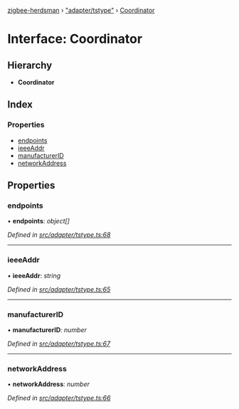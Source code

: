 [zigbee-herdsman](../README.md) › ["adapter/tstype"](../modules/_adapter_tstype_.md) › [Coordinator](_adapter_tstype_.coordinator.md)

# Interface: Coordinator

## Hierarchy

* **Coordinator**

## Index

### Properties

* [endpoints](_adapter_tstype_.coordinator.md#endpoints)
* [ieeeAddr](_adapter_tstype_.coordinator.md#ieeeaddr)
* [manufacturerID](_adapter_tstype_.coordinator.md#manufacturerid)
* [networkAddress](_adapter_tstype_.coordinator.md#networkaddress)

## Properties

###  endpoints

• **endpoints**: *object[]*

*Defined in [src/adapter/tstype.ts:68](https://github.com/Koenkk/zigbee-herdsman/blob/master/src/src/adapter/tstype.ts#L68)*

___

###  ieeeAddr

• **ieeeAddr**: *string*

*Defined in [src/adapter/tstype.ts:65](https://github.com/Koenkk/zigbee-herdsman/blob/master/src/src/adapter/tstype.ts#L65)*

___

###  manufacturerID

• **manufacturerID**: *number*

*Defined in [src/adapter/tstype.ts:67](https://github.com/Koenkk/zigbee-herdsman/blob/master/src/src/adapter/tstype.ts#L67)*

___

###  networkAddress

• **networkAddress**: *number*

*Defined in [src/adapter/tstype.ts:66](https://github.com/Koenkk/zigbee-herdsman/blob/master/src/src/adapter/tstype.ts#L66)*
